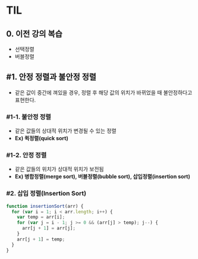 # TIL

## 0\. 이전 강의 복습

- 선택정렬
- 버블정렬

## #1\. 안정 정렬과 불안정 정렬

- 같은 값이 중간에 껴있을 경우, 정렬 후 해당 값의 위치가 바뀌었을 때 불안정하다고 표현한다.

### #1-1\. 불안정 정렬

- 같은 값들의 상대적 위치가 변경될 수 있는 정렬
- **Ex) 퀵정렬(quick sort)**

### #1-2\. 안정 정렬

- 같은 값들의 위치가 상대적 위치가 보전됨
- **Ex) 병합정렬(merge sort), 버블정렬(bubble sort), 삽입정렬(insertion sort)**

### #2. 삽입 정렬(Insertion Sort)
  ```javascript
  function insertionSort(arr) {
    for (var i = 1; i < arr.length; i++) {
      var temp = arr[i];
      for (var j = i - 1; j >= 0 && (arr[j] > temp); j--) {
        arr[j + 1] = arr[j];
      }
      arr[j + 1] = temp;
    }
  }
  ```
